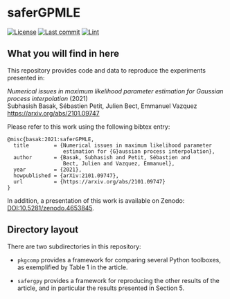 # saferGPMLE

[![License](https://img.shields.io/badge/License-BSD%203--Clause-blue.svg)](LICENSE.md)
[![Last commit](https://img.shields.io/github/last-commit/saferGPMLE/saferGPMLE/main)](https://github.com/saferGPMLE/saferGPMLE/commits/main)
[![Lint](https://github.com/saferGPMLE/saferGPMLE/actions/workflows/flake8.yml/badge.svg)](https://github.com/saferGPMLE/saferGPMLE/actions?query=workflow%3ALint)


## What you will find in here

This repository provides code and data to reproduce the experiments
presented in:

*Numerical issues in maximum likelihood parameter estimation
    for Gaussian process interpolation* (2021)  
Subhasish Basak, Sébastien Petit, Julien Bect, Emmanuel Vazquez  
https://arxiv.org/abs/2101.09747

Please refer to this work using the following bibtex entry:
```
@misc{basak:2021:saferGPMLE,
  title        = {Numerical issues in maximum likelihood parameter
                  estimation for {G}aussian process interpolation},
  author       = {Basak, Subhasish and Petit, Sébastien and
                  Bect, Julien and Vazquez, Emmanuel},
  year         = {2021},
  howpublished = {arXiv:2101.09747},
  url          = {https://arxiv.org/abs/2101.09747}
}
```

In addition, a presentation of this work is available on Zenodo:
[DOI:10.5281/zenodo.4653845](https://doi.org/10.5281/zenodo.4653845).


## Directory layout

There are two subdirectories in this repository:

* `pkgcomp` provides a framework for comparing several Python toolboxes,
  as exemplified by Table 1 in the article.

* `safergpy` provides a framework for reproducing the other results of
  the article, and in particular the results presented in Section 5.
